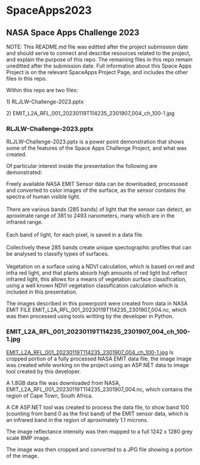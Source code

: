# SpaceApps2023

## NASA Space Apps Challenge 2023

<p>
NOTE: This README.md file was editted after the project submission date and should serve to connect and describe resources related to the project, and explain the purpose of this repo.
The remaining files in this repo remain uneditted after the submission date.
Full information about this Space Apps Project is on the relevant SpaceApps Project Page, and includes the other files in this repo.
</p>
<p>
Within this repo are two files:
</p>
<p>
  1) RLJLW-Challenge-2023.pptx  
</p>
<p>
  2) EMIT_L2A_RFL_001_20230119T114235_2301907_004_ch_100-1.jpg  
</p>

### RLJLW-Challenge-2023.pptx

<p>
RLJLW-Challenge-2023.pptx is a power point demonstration that shows some of the features of the Space Apps Challenge Project, and what was created.
</p>
<p>
  Of particular interest inside the presentation the following are demonstrated:
</p>

<p>
  Freely available NASA EMIT Sensor data can be downloaded, processsed and converted to color images of the surface, as the sensor contains the spectra of human visible light.
  <br /><br />
  There are various bands (285 bands) of light that the sensor can detect, an aproximate range of 381 to 2493 nanometers, many which are in the infrared range.
  <br /><br />
  Each band of light, for each pixel, is saved in a data file.
  <br /><br />
  Collectively these 285 bands create unique spectographic profiles that can be analysed to classify types of surfaces.
  <br /><br />
  Vegetation on a surface using a NDVI calculation, which is based on red and infra red light,
  and that plants absorb high amounts of red light but reflect infrared light, this allows for a means of vegetation surface classification, using a well known NDVI vegetation classification
  calculation which is included in this presentation.  
</p>
<p>
The images described in this powerpoint were created from data in NASA EMIT FILE EMIT_L2A_RFL_001_20230119T114235_2301907_004.nc, which was then processed using tools writting
by the developer in Python.
</p>

### EMIT_L2A_RFL_001_20230119T114235_2301907_004_ch_100-1.jpg
<p>
<a href="https://rljlw.github.io/SpaceApps2023/EMIT_L2A_RFL_001_20230119T114235_2301907_004_ch_100-1.jpg">EMIT_L2A_RFL_001_20230119T114235_2301907_004_ch_100-1.jpg</a>
Is cropped portion of a fully processed NASA EMIT data file, the image image was created while working on the project using an ASP.NET data to image tool created by this developer.
</p>
<p>
A 1.8GB data file was downloaded from NASA, EMIT_L2A_RFL_001_20230119T114235_2301907_004.nc, which contains the region of Cape Town, South Africa.
</p>
<p>
A C# ASP.NET tool was created to process the data file, to show band 100 (counting from band 0 as the first band) of the EMIT sensor data, which is an infrared band in the region of aproximately 1.1 microns.
</p>
<p>
The image reflectance intensity was then mapped to a full 1242 x 1280 grey scale BMP image.
</p>
<p>
The image was then cropped and converted to a JPG file showing a portion of the image.
</p>
